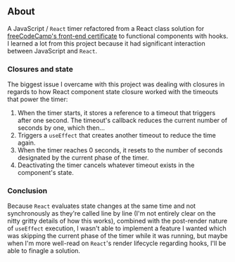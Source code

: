 ## About

A JavaScript / `React` timer refactored from a React class solution for [freeCodeCamp's front-end certificate] to functional components with hooks. I learned a lot from this project because it had significant interaction between JavaScript and `React`.

### Closures and state

The biggest issue I overcame with this project was dealing with closures in regards to how React component state closure worked with the timeouts that power the timer:
1. When the timer starts, it stores a reference to a timeout that triggers after one second. The timeout's callback reduces the current number of seconds by one, which then...
2. Triggers a `useEffect` that creates another timeout to reduce the time again.
3. When the timer reaches 0 seconds, it resets to the number of seconds designated by the current phase of the timer.
4. Deactivating the timer cancels whatever timeout exists in the component's state.

### Conclusion

Because `React` evaluates state changes at the same time and not synchronously as they're called line by line (I'm not entirely clear on the nitty gritty details of how this works), combined with the post-render nature of `useEffect` execution, I wasn't able to implement a feature I wanted which was skipping the current phase of the timer while it was running, but maybe when I'm more well-read on `React`'s render lifecycle regarding hooks, I'll be able to finagle a solution.



[freeCodeCamp's front-end certificate]: https://www.freecodecamp.org/learn/front-end-development-libraries/front-end-development-libraries-projects/build-a-javascript-calculator
